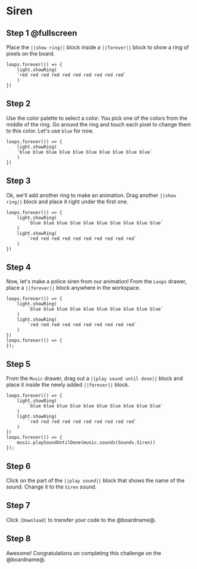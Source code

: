 # Siren

## Step 1 @fullscreen

Place the ``||show ring||`` block inside a ``||forever||`` block to show a ring of pixels on the board.

```blocks
loops.forever(() => {
    light.showRing(
    `red red red red red red red red red red`
    )
})
```

## Step 2

Use the color palette to select a color. You pick one of the colors from the middle of the ring. Go around the ring and touch each pixel to change them to this color. Let's use `blue` for now.

```blocks
loops.forever(() => {
    light.showRing(
    `blue blue blue blue blue blue blue blue blue blue`
    )
})
```

## Step 3

Ok, we'll add another ring to make an animation. Drag another ``||show ring||`` block and place it right under the first one.

```blocks
loops.forever(() => {
    light.showRing(
        `blue blue blue blue blue blue blue blue blue blue`
    )
    light.showRing(
        `red red red red red red red red red red`
    )
})
```

## Step 4

Now, let's make a police siren from our animation! From the `Loops` drawer, place a ``||forever||`` block anywhere in the workspace.

```blocks
loops.forever(() => {
    light.showRing(
        `blue blue blue blue blue blue blue blue blue blue`
    )
    light.showRing(
        `red red red red red red red red red red`
    )
})
loops.forever(() => {
});
```

## Step 5

From the `Music` drawer, drag out a ``||play sound until done||`` block and place it inside the newly added ``||forever||`` block.

```blocks
loops.forever(() => {
    light.showRing(
        `blue blue blue blue blue blue blue blue blue blue`
    )
    light.showRing(
        `red red red red red red red red red red`
    )
})
loops.forever(() => {
    music.playSoundUntilDone(music.sounds(Sounds.Siren))
});
```

## Step 6

Click on the part of the ``||play sound||`` block that shows the name of the sound. Change it to the ``Siren`` sound.

## Step 7

Click ``|Download|`` to transfer your code to the @boardname@.

## Step 8

Awesome! Congratulations on completing this challenge on the @boardname@.
